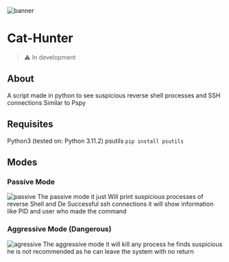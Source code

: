 ![banner](https://cdn.discordapp.com/attachments/1041614683959988235/1096448793848852491/Screenshot_2023-04-14_11-55-09.png)
<h1>Cat-Hunter</h1> 

> :warning: In development

## About
A script made in python to see suspicious reverse shell processes and SSH connections Similar to Pspy

## Requisites
Python3 (tested on: Python 3.11.2)
psutils `pip install psutils`

## Modes
### Passive Mode
![passive](https://cdn.discordapp.com/attachments/1041614683959988235/1096456541835644981/Screenshot_2023-04-14_12-26-44.png)
The passive mode it just Will print suspicious processes of reverse Shell and De Successful ssh connections
it will show information like PID and user who made the command

### Aggressive Mode (Dangerous)
![agressive](https://cdn.discordapp.com/attachments/1041614683959988235/1096456999908159538/Screenshot_2023-04-14_12-28-33.png)
The aggressive mode it will kill any process he finds suspicious he is not recommended as he can leave the system with no return
